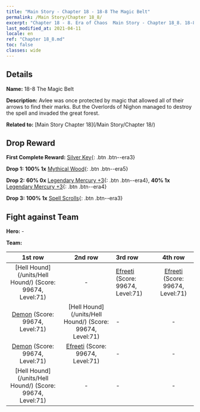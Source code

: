 ```yaml
---
title: "Main Story - Chapter 18 - 18-8 The Magic Belt"
permalink: /Main Story/Chapter 18_8/
excerpt: "Chapter 18 - 8. Era of Chaos  Main Story - Chapter 18_8. 18-8 The Magic Belt"
last_modified_at: 2021-04-11
locale: en
ref: "Chapter 18_8.md"
toc: false
classes: wide
---
```


## Details

 **Name:** 18-8 The Magic Belt

 **Description:** Avlee was once protected by magic that allowed all of their arrows to find their marks. But the Overlords of Nighon managed to destroy the spell and invaded the great forest.

 **Related to:** [Main Story Chapter 18](/Main Story/Chapter 18/)

## Drop Reward

 **First Complete Reward:** [Silver Key](/Items/con_693/){: .btn .btn--era3}

 **Drop 1:** **100% 1x** [Mythical Wood](/Items/mat_62/){: .btn .btn--era5}

 **Drop 2:** **60% 0x** [Legendary Mercury +3](/Items/mat_56/){: .btn .btn--era4}, **40% 1x** [Legendary Mercury +3](/Items/mat_56/){: .btn .btn--era4}

 **Drop 3:** **100% 1x** [Spell Scrolls](/Items/con_694/){: .btn .btn--era3}


## Fight against Team
 **Hero:** -

 **Team:**


  | 1st row | 2nd row | 3rd row | 4th row |
  |:----:|:----:|:----|:----:|
  | [Hell Hound](/units/Hell Hound/) (Score: 99674, Level:71)  | - | [Efreeti](/units/Efreeti/) (Score: 99674, Level:71)  | [Efreeti](/units/Efreeti/) (Score: 99674, Level:71)  |
  | [Demon](/units/Demon/) (Score: 99674, Level:71)  | [Hell Hound](/units/Hell Hound/) (Score: 99674, Level:71)  | - | - |
  | [Demon](/units/Demon/) (Score: 99674, Level:71)  | [Efreeti](/units/Efreeti/) (Score: 99674, Level:71)  | - | - |
  | [Hell Hound](/units/Hell Hound/) (Score: 99674, Level:71)  | - | - | - |


